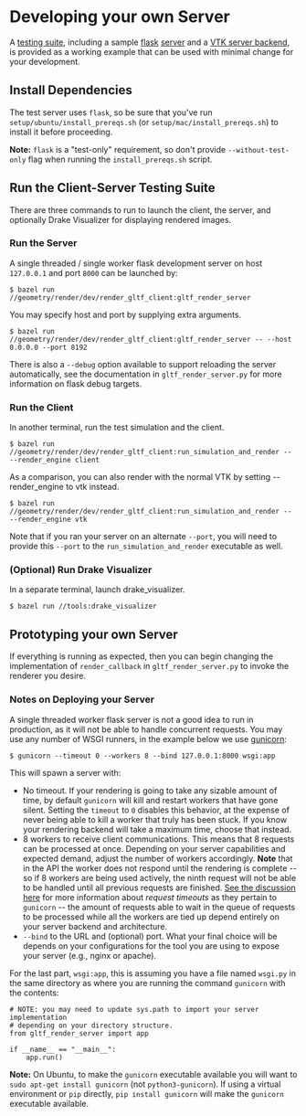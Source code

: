 # Developing your own Server
A [testing suite](../../render/dev/render_gltf_client/test), including a sample
[flask](https://flask.palletsprojects.com/en/2.0.x/)
[server](../../render/dev/render_gltf_client/test/gltf_render_server.py) and a
[VTK server backend](../../render/dev/render_gltf_client/test/gltf_render_server_backend.cc),
is provided as a working example that can be used with minimal change for your
development.

## Install Dependencies

The test server uses `flask`, so be sure that you've run
`setup/ubuntu/install_prereqs.sh` (or `setup/mac/install_prereqs.sh`) to install
it before proceeding.

**Note:** `flask` is a "test-only" requirement, so don't provide
`--without-test-only` flag when running the `install_prereqs.sh` script.

## Run the Client-Server Testing Suite
There are three commands to run to launch the client, the server, and optionally
Drake Visualizer for displaying rendered images.

### Run the Server
A single threaded / single worker flask development server on host `127.0.0.1`
and port `8000` can be launched by:

```
$ bazel run //geometry/render/dev/render_gltf_client:gltf_render_server
```

You may specify host and port by supplying extra arguments.

```
$ bazel run //geometry/render/dev/render_gltf_client:gltf_render_server -- --host 0.0.0.0 --port 8192
```

There is also a `--debug` option available to support reloading the server
automatically, see the documentation in `gltf_render_server.py` for more
information on flask debug targets.

### Run the Client
In another terminal, run the test simulation and the client.

```
$ bazel run //geometry/render/dev/render_gltf_client:run_simulation_and_render -- --render_engine client
```
As a comparison, you can also render with the normal VTK by setting
--render_engine to vtk instead.

```
$ bazel run //geometry/render/dev/render_gltf_client:run_simulation_and_render -- --render_engine vtk
```

Note that if you ran your server on an alternate `--port`, you will need to
provide this `--port` to the `run_simulation_and_render` executable as well.

### (Optional) Run Drake Visualizer

In a separate terminal, launch drake_visualizer.

```
$ bazel run //tools:drake_visualizer
```

## Prototyping your own Server
If everything is running as expected, then you can begin changing the
implementation of `render_callback` in `gltf_render_server.py` to invoke the
renderer you desire.

### Notes on Deploying your Server

A single threaded worker flask server is not a good idea to run in production,
as it will not be able to handle concurrent requests.  You may use any number
of WSGI runners, in the example below we use [gunicorn](https://gunicorn.org/):

```
$ gunicorn --timeout 0 --workers 8 --bind 127.0.0.1:8000 wsgi:app
```

This will spawn a server with:

- No timeout.  If your rendering is going to take any sizable amount of time,
  by default `gunicorn` will kill and restart workers that have gone silent.
  Setting the `timeout` to `0` disables this behavior, at the expense of never
  being able to kill a worker that truly has been stuck.  If you know your
  rendering backend will take a maximum time, choose that instead.
- 8 workers to receive client communications.  This means that 8 requests can
  be processed at once.  Depending on your server capabilities and expected
  demand, adjust the number of workers accordingly.  **Note** that in the API
  the worker does not respond until the rendering is complete -- so if 8 workers
  are being used actively, the ninth request will not be able to be handled
  until all previous requests are finished.
  [See the discussion here](https://github.com/benoitc/gunicorn/issues/1492#issuecomment-294436705)
  for more information about _request timeouts_ as they pertain to `gunicorn` --
  the amount of requests able to wait in the queue of requests to be processed
  while all the workers are tied up depend entirely on your server backend and
  architecture.
- `--bind` to the URL and (optional) port.  What your final choice will be
  depends on your configurations for the tool you are using to expose your
  server (e.g., nginx or apache).

For the last part, `wsgi:app`, this is assuming you have a file named `wsgi.py`
in the same directory as where you are running the command `gunicorn` with the
contents:

```
# NOTE: you may need to update sys.path to import your server implementation
# depending on your directory structure.
from gltf_render_server import app

if __name__ == "__main__":
    app.run()
```

**Note:** On Ubuntu, to make the `gunicorn` executable available you will want
to `sudo apt-get install gunicorn` (not `python3-gunicorn`).  If using a virtual
environment or `pip` directly, `pip install gunicorn` will make the `gunicorn`
executable available.
